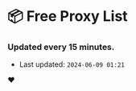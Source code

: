 # :package: Free Proxy List
### Updated every 15 minutes.

- Last updated: `2024-06-09 01:21`

:heart:
